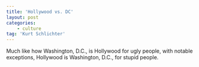 ```yaml
---
title: 'Hollywood vs. DC'
layout: post
categories:
    - culture
tag: 'Kurt Schlichter'
---
```


Much like how Washington, D.C., is Hollywood for ugly people, with notable exceptions, Hollywood is Washington, D.C., for stupid people.